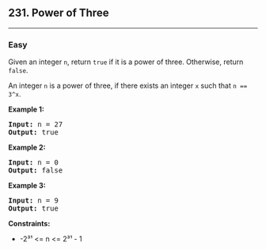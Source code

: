 <h2>231. Power of Three</h2>
<hr>
<h3>Easy</h3>
<div>
<p>Given an integer <code>n</code>, return <code>true</code> if it is a power of three. Otherwise, return <code>false</code>.

An integer <code>n</code> is a power of three, if there exists an integer <code>x</code> such that <code>n == 3^x</code>.</p>

<p><b>Example 1: </b></p>

<pre><strong>Input:</strong> n = 27
<strong>Output:</strong> true
</pre>

<p><b>Example 2: </b></p>

<pre><strong>Input:</strong> n = 0
<strong>Output:</strong> false
</pre>

<p><b>Example 3: </b></p>

<pre><strong>Input:</strong> n = 9
<strong>Output:</strong> true
</pre>

<p><b>Constraints:</b></p>
<ul> 
   <li>-2³¹ <= n <= 2³¹ - 1</li>
</ul>
</div>
